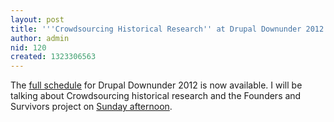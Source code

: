 ```yaml
---
layout: post
title: '''Crowdsourcing Historical Research'' at Drupal Downunder 2012'
author: admin
nid: 120
created: 1323306563
---
```

The [full schedule](http://drupaldownunder.org/program/session-schedule/all) for Drupal Downunder 2012 is now available. I will be talking about Crowdsourcing historical research and the Founders and Survivors project on [Sunday afternoon](http://drupaldownunder.org/session/crowdsourcing-historical-research).
